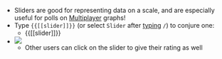 - Sliders are good for representing data on a scale, and are especially useful for polls on [Multiplayer](./Multiplayer.md) graphs!
- Type `{{[[slider]]}}` (or select `Slider` after [typing](<./_ Commands.md>) `/`) to conjure one:
    - {{[[slider]]}}
- ![](https://firebasestorage.googleapis.com/v0/b/firescript-577a2.appspot.com/o/imgs%2Fapp%2Fhelp-documentation%2FqaRPRyZuKx.gif?alt=media&token=3a89f74b-4888-4b79-9efa-35d27e88fd23)
    - Other users can click on the slider to give their rating as well
